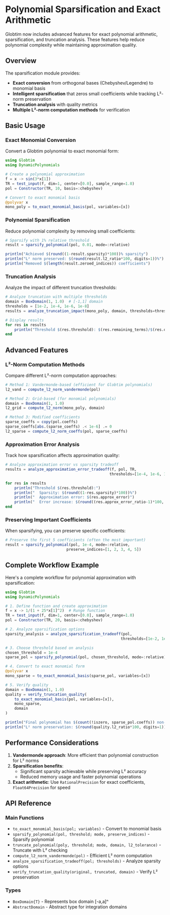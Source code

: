# Polynomial Sparsification and Exact Arithmetic

Globtim now includes advanced features for exact polynomial arithmetic, sparsification, and truncation analysis. These features help reduce polynomial complexity while maintaining approximation quality.

## Overview

The sparsification module provides:
- **Exact conversion** from orthogonal bases (Chebyshev/Legendre) to monomial basis
- **Intelligent sparsification** that zeros small coefficients while tracking L²-norm preservation
- **Truncation analysis** with quality metrics
- **Multiple L²-norm computation methods** for verification

## Basic Usage

### Exact Monomial Conversion

Convert a Globtim polynomial to exact monomial form:

```julia
using Globtim
using DynamicPolynomials

# Create a polynomial approximation
f = x -> sin(3*x[1])
TR = test_input(f, dim=1, center=[0.0], sample_range=1.0)
pol = Constructor(TR, 10, basis=:chebyshev)

# Convert to exact monomial basis
@polyvar x
mono_poly = to_exact_monomial_basis(pol, variables=[x])
```

### Polynomial Sparsification

Reduce polynomial complexity by removing small coefficients:

```julia
# Sparsify with 1% relative threshold
result = sparsify_polynomial(pol, 0.01, mode=:relative)

println("Achieved $(round((1-result.sparsity)*100))% sparsity")
println("L² norm preserved: $(round(result.l2_ratio*100, digits=1))%")
println("Removed $(length(result.zeroed_indices)) coefficients")
```

### Truncation Analysis

Analyze the impact of different truncation thresholds:

```julia
# Analyze truncation with multiple thresholds
domain = BoxDomain(1, 1.0)  # [-1,1] domain
thresholds = [1e-2, 1e-4, 1e-6, 1e-8]
results = analyze_truncation_impact(mono_poly, domain, thresholds=thresholds)

# Display results
for res in results
    println("Threshold $(res.threshold): $(res.remaining_terms)/$(res.original_terms) terms, L² ratio: $(round(res.l2_ratio, digits=4))")
end
```

## Advanced Features

### L²-Norm Computation Methods

Compare different L²-norm computation approaches:

```julia
# Method 1: Vandermonde-based (efficient for Globtim polynomials)
l2_vand = compute_l2_norm_vandermonde(pol)

# Method 2: Grid-based (for monomial polynomials)
domain = BoxDomain(1, 1.0)
l2_grid = compute_l2_norm(mono_poly, domain)

# Method 3: Modified coefficients
sparse_coeffs = copy(pol.coeffs)
sparse_coeffs[abs.(sparse_coeffs) .< 1e-6] .= 0
l2_sparse = compute_l2_norm_coeffs(pol, sparse_coeffs)
```

### Approximation Error Analysis

Track how sparsification affects approximation quality:

```julia
# Analyze approximation error vs sparsity tradeoff
results = analyze_approximation_error_tradeoff(f, pol, TR,
                                              thresholds=[1e-4, 1e-6, 1e-8])

for res in results
    println("Threshold $(res.threshold):")
    println("  Sparsity: $(round((1-res.sparsity)*100))%")
    println("  Approximation error: $(res.approx_error)")
    println("  Error increase: $(round((res.approx_error_ratio-1)*100, digits=1))%")
end
```

### Preserving Important Coefficients

When sparsifying, you can preserve specific coefficients:

```julia
# Preserve the first 5 coefficients (often the most important)
result = sparsify_polynomial(pol, 1e-4, mode=:relative,
                           preserve_indices=[1, 2, 3, 4, 5])
```

## Complete Workflow Example

Here's a complete workflow for polynomial approximation with sparsification:

```julia
using Globtim
using DynamicPolynomials

# 1. Define function and create approximation
f = x -> 1/(1 + 25*x[1]^2)  # Runge function
TR = test_input(f, dim=1, center=[0.0], sample_range=1.0)
pol = Constructor(TR, 20, basis=:chebyshev)

# 2. Analyze sparsification options
sparsity_analysis = analyze_sparsification_tradeoff(pol,
                                                   thresholds=[1e-2, 1e-3, 1e-4, 1e-5])

# 3. Choose threshold based on analysis
chosen_threshold = 1e-4
sparse_pol = sparsify_polynomial(pol, chosen_threshold, mode=:relative).polynomial

# 4. Convert to exact monomial form
@polyvar x
mono_sparse = to_exact_monomial_basis(sparse_pol, variables=[x])

# 5. Verify quality
domain = BoxDomain(1, 1.0)
quality = verify_truncation_quality(
    to_exact_monomial_basis(pol, variables=[x]),
    mono_sparse,
    domain
)

println("Final polynomial has $(count(!iszero, sparse_pol.coeffs)) non-zero terms")
println("L² norm preservation: $(round(quality.l2_ratio*100, digits=1))%")
```

## Performance Considerations

1. **Vandermonde approach**: More efficient than polynomial construction for L² norms
2. **Sparsification benefits**:
   - Significant sparsity achievable while preserving L² accuracy
   - Reduced memory usage and faster polynomial operations
3. **Exact arithmetic**: Use `RationalPrecision` for exact coefficients, `Float64Precision` for speed

## API Reference

### Main Functions

- `to_exact_monomial_basis(pol; variables)` - Convert to monomial basis
- `sparsify_polynomial(pol, threshold; mode, preserve_indices)` - Sparsify polynomial
- `truncate_polynomial(poly, threshold; mode, domain, l2_tolerance)` - Truncate with L² checking
- `compute_l2_norm_vandermonde(pol)` - Efficient L² norm computation
- `analyze_sparsification_tradeoff(pol; thresholds)` - Analyze sparsity options
- `verify_truncation_quality(original, truncated, domain)` - Verify L² preservation

### Types

- `BoxDomain{T}` - Represents box domain [-a,a]ⁿ
- `AbstractDomain` - Abstract type for integration domains
